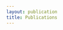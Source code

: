 ```yaml
---
layout: publication
title: Publications
---
```


<bibtex src="{{ site.baseurl}}/pubs.bib"></bibtex>
<!--remember to input extra attribute in the form of "LastName,(space)FirstName"-->
<div class="corresponding_author" extra="Ding, Guodong">
